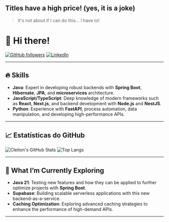 ## Titles have a high price! (yes, it is a joke)

> It's not about if I can do this... I have to!

# 👋 Hi there!

[![GitHub followers](https://img.shields.io/github/followers/zherro?style=social)](https://github.com/zherro)
[![LinkedIn](https://img.shields.io/badge/-LinkedIn-blue?style=flat-square&logo=Linkedin&logoColor=white&link=https://www.linkedin.com/in/cleiton-oliveira-27758b150/)](https://www.linkedin.com/in/cleiton-oliveira-27758b150/)

---

## 🔥 Skills

- **Java**: Expert in developing robust backends with **Spring Boot**, **Hibernate**, **JPA**, and **microservices** architecture.
- **JavaScript/TypeScript**: Deep knowledge of modern frameworks such as **React**, **Next.js**, and backend development with **Node.js** and **NestJS**.
- **Python**: Experience with **FastAPI**, process automation, data manipulation, and developing high-performance APIs.

---

## 📈 Estatísticas do GitHub

![Cleiton's GitHub Stats](https://github-readme-stats.vercel.app/api?username=zherro&show_icons=true&theme=tokyonight&count_private=true)
![Top Langs](https://github-readme-stats.vercel.app/api/top-langs/?username=zherro&layout=compact&theme=tokyonight)

---

## 🌱 What I’m Currently Exploring

- **Java 21**: Testing new features and how they can be applied to further optimize projects with **Spring Boot**.
- **Supabase**: Building scalable serverless applications with this new backend-as-a-service.
- **Caching Optimization**: Exploring advanced caching strategies to enhance the performance of high-demand APIs.
---
